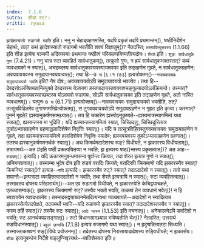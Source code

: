 ```yaml
---
index:  7.1.6
sutra:  शीङो रुट्?।
vritti:  nyasa
---
```


`झादेशस्यातो रुडागमो भवति` इति। ननु न चेहाद्ग्रहणमस्ति, यदपि प्रकृतं तदपि प्रथमान्तम्(), षष्ठीनिर्देशेन चेहार्थः, तत्? कथं झादेशस्यातो रुडागमो भवतीति शक्यं विज्ञातुम्()? नैतदस्ति; `तस्मादित्युत्तरस्य` (1.1.66) इति शीङ इत्येषा पञ्चमी अदित्यस्याः प्रथमायाः षष्ठीत्वं परिकलपयिष्यतीत्यदोषः। `शेरते` इति। `शूङः सार्वधातुके गुणः` (7.4.21)। ननु चात्र रुटा व्यवहितं सार्वधातुकम्(), तत्कुतो गुणः, न ह्रयं सार्वधातुकभक्तस्तत्? कथं व्यवधायको न स्यात्(), अचछब्दस्य सार्वधातुकावयवस्यायमवयव इति तद्ग्रहणेन गृह्रते, न सार्वधातुकग्रहणेन; अवयवावयवस्य समुदायानवयवत्वात्(); तथा हि--`छे च` (६।१।७३) इत्यत्रोक्तम्()--`नावयवावयवः समुदायावयवो भवति` इति? नैष दोषः; अवयवावयवोऽपि समुदायावयवो भवत्येव। तथा हि--देवदत्तोऽलंक्तियतामित्युक्ते देवदत्तस्य येऽवयवा हस्तपादायस्तवयवाश्चङ्गुल्यादयोऽलंक्रियन्ते। तस्मात्? सार्वधातुकावयवस्याच्छब्दस्य योऽवयवो रुडागयः, सोऽपि सार्वधातुकावयव इति तद्ग्रहणेन गृह्रते, अतो नास्ति व्यवधानम्()।
यत्पुनः `छे च` (6.1.71) इत्यत्रोक्तम्()--नावयवावयवः समुदायावयवो भवतीति, तत्? तत्सूत्रविहितमेव तुगागममभिप्रेत्योक्तम्(), स तुगवयवावयवोऽपि समुदायग्रहणेन न गृह्रत इति कृत्वा। कस्मात्? पुनर्न गृह्रते? ह्यस्वानुकर्षणसामथ्र्यात्()। तत्र हि चकारेण ह्यस्वोऽनुकृष्यते--ह्यस्वमात्रस्यागमित्वं यथा स्यात्(), ह्यस्वन्तस्य मा भूदिति। यदि ह्यस्वान्तस्यागमित्वं स्यात्, चिच्छिदतुः, चिच्छिदुरित्यत्र तुकोऽभ्यासग्रहणेन ग्रहणाद्धलादिशेषेण निवृत्तिः स्यात्()। यदि च तत्सूत्रविहितस्तुगवयवावयवः समुदायग्रहणेन न गृह्रते, तदा ह्यस्वमात्रस्यायमित्वे हलादिशेषेण निवृत्तिः स्यादेव; ह्यस्ववयवस्य तुकोऽभ्यासग्रहणेन ग्रहणात्()। ततश्च ह्यस्वानुकर्षणमनर्थकं स्यात्()। 
अथ किमर्थमदादेशस्य रुङ्? विधीयते, न झकारस्य विधीयताम्(), तत्रायमर्थः--अत #इति षष्ठी प्रकल्पयितव्या न भवति; झ इत्यस्य षष्ठ()न्तस्य प्रकृतत्वात्()? अत आह--`रुडयम्()` इत्यादि। यदि ककारमनुबन्धमासन्य पूर्वान्तः क्रियत, तदा शेरत इत्यत्र गुणो न स्यात्(); अनिगन्तत्वात्()। तस्मान्मा भूदेष दोष इति रुडयं परादिः क्रियते; परादिरपि क्रियमाणो यदि झकारस्यैव स्यात्? किमनिष्टं स्यात्()? इत्याह--`यदि` इत्यादि। झकारस्यैव रुट्? स्यात्? तदाऽदादेशो न स्यात्()। ततो यथा शयान्तै--इत्यत्राटा व्यवहितत्वाददादेशो न भवति; तथा शेरते इत्यत्रापि न स्यात्(); रुटा व्यवहितत्वात्()। तस्मादस्य दोषस्य परिहारार्थम्()--अत एव रुडागमो विधीयते, न झकारस्येति केचिद्व्याचक्षते, एतच्चासम्यक्(); झकारस्य क्रियमाणो रुट्? तस्यैव भक्तो भवति, तत्कथं तेन व्यवधानं भवेत्()! न हि स्वावयवेन व्यवदधात्येव। तस्मादसद्व्याख्यनमेतदित्यन्यथा व्याख्यायते--अदादेशो न स्यादित्यत्र झकारस्येत्येतदपेक्षते, तदयमर्थो भवति--यदि रुडागमो झकारस्यैव स्यात्? तदादादेशस्तस्यैव न स्यात्()। कस्य तर्हि स्यात्()? तस्यैव रुटः स्यात्(); `आदेः परस्य` (1.1.53) इति वचनात्()। अनेकाल्त्वेऽपि सर्वादेशो न भवति; रुट आनर्थक्यप्रसङ्गात्()। रुटो विधानसामथ्र्यान्न भविष्यतीति चेत्()? नैतदस्ति; उत्तरार्थ रुङविधानंस्यात्()। `बहुलं छन्दसि` (7.1.8) इत्यत्र रुजागमो यथा स्यात्()। न ह्रदृश्रन्नित्यतटा सिध्यति। तस्माज्ताकश्रवणं रुङ्()विधेः प्रयोजनम्()। तदेतस्य दोषस्य निरासायादादेशस्य रुङ्विधीयते; न झकार्सय। `शीङः` इत्यनुबन्धेन निर्देशे यङ्लुग्निवृत्त्यर्थः--व्यतिशेस्यत इति॥
